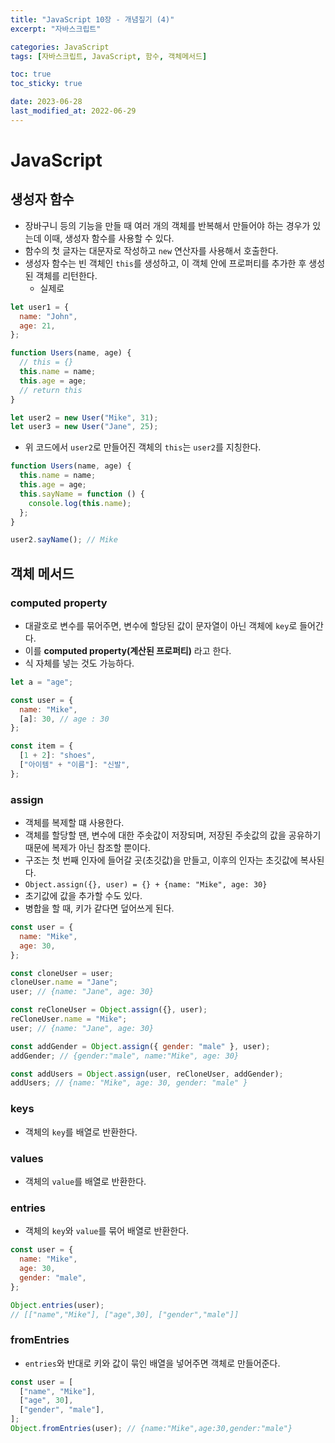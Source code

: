 ```yaml
---
title: "JavaScript 10장 - 개념짚기 (4)"
excerpt: "자바스크립트"

categories: JavaScript
tags: [자바스크립트, JavaScript, 함수, 객체메서드]

toc: true
toc_sticky: true

date: 2023-06-28
last_modified_at: 2022-06-29
---
```


# JavaScript

## 생성자 함수

- 장바구니 등의 기능을 만들 때 여러 개의 객체를 반복해서 만들어야 하는 경우가 있는데 이때, 생성자 함수를 사용할 수 있다.
- 함수의 첫 글자는 대문자로 작성하고 `new` 연산자를 사용해서 호출한다.
- 생성자 함수는 빈 객체인 `this`를 생성하고, 이 객체 안에 프로퍼티를 추가한 후 생성된 객체를 리턴한다.
  - 실제로

```js
let user1 = {
  name: "John",
  age: 21,
};

function Users(name, age) {
  // this = {}
  this.name = name;
  this.age = age;
  // return this
}

let user2 = new User("Mike", 31);
let user3 = new User("Jane", 25);
```

- 위 코드에서 `user2`로 만들어진 객체의 `this`는 `user2`를 지칭한다.

```js
function Users(name, age) {
  this.name = name;
  this.age = age;
  this.sayName = function () {
    console.log(this.name);
  };
}

user2.sayName(); // Mike
```

## 객체 메서드

### computed property

- 대괄호로 변수를 묶어주면, 변수에 할당된 값이 문자열이 아닌 객체에 `key`로 들어간다.
- 이를 **computed property(계산된 프로퍼티)** 라고 한다.
- 식 자체를 넣는 것도 가능하다.

```js
let a = "age";

const user = {
  name: "Mike",
  [a]: 30, // age : 30
};

const item = {
  [1 + 2]: "shoes",
  ["아이템" + "이름"]: "신발",
};
```

### assign

- 객체를 복제할 떄 사용한다.
- 객체를 할당할 땐, 변수에 대한 주솟값이 저장되며, 저장된 주솟값의 값을 공유하기 때문에 복제가 아닌 참조할 뿐이다.
- 구조는 첫 번째 인자에 들어갈 곳(초깃값)을 만들고, 이후의 인자는 초깃값에 복사된다.
- `Object.assign({}, user) = {} + {name: "Mike", age: 30}`
- 초기값에 값을 추가할 수도 있다.
- 병합을 할 때, 키가 같다면 덮어쓰게 된다.

```js
const user = {
  name: "Mike",
  age: 30,
};

const cloneUser = user;
cloneUser.name = "Jane";
user; // {name: "Jane", age: 30}

const reCloneUser = Object.assign({}, user);
reCloneUser.name = "Mike";
user; // {name: "Jane", age: 30}

const addGender = Object.assign({ gender: "male" }, user);
addGender; // {gender:"male", name:"Mike", age: 30}

const addUsers = Object.assign(user, reCloneUser, addGender);
addUsers; // {name: "Mike", age: 30, gender: "male" }
```

### keys

- 객체의 `key`를 배열로 반환한다.

### values

- 객체의 `value`를 배열로 반환한다.

### entries

- 객체의 `key`와 `value`를 묶어 배열로 반환한다.

```js
const user = {
  name: "Mike",
  age: 30,
  gender: "male",
};

Object.entries(user);
// [["name","Mike"], ["age",30], ["gender","male"]]
```

### fromEntries

- `entries`와 반대로 키와 값이 묶인 배열을 넣어주면 객체로 만들어준다.

```js
const user = [
  ["name", "Mike"],
  ["age", 30],
  ["gender", "male"],
];
Object.fromEntries(user); // {name:"Mike",age:30,gender:"male"}
```
